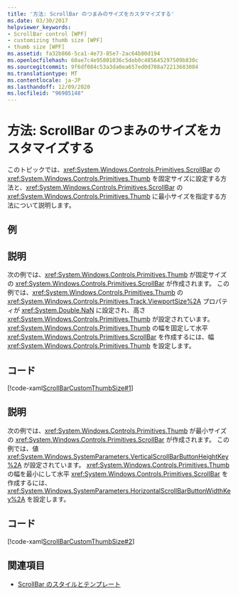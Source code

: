 ```yaml
---
title: '方法: ScrollBar のつまみのサイズをカスタマイズする'
ms.date: 03/30/2017
helpviewer_keywords:
- ScrollBar control [WPF]
- customizing thumb size [WPF]
- thumb size [WPF]
ms.assetid: fa32b866-5ca1-4e73-85e7-2ac64b80d194
ms.openlocfilehash: 60ae7c4e95801036c5deb0c485645297509b830c
ms.sourcegitcommit: 9f6df084c53a3da0ea657ed0d708a72213683084
ms.translationtype: MT
ms.contentlocale: ja-JP
ms.lasthandoff: 12/09/2020
ms.locfileid: "96985148"
---
```

# <a name="how-to-customize-the-thumb-size-on-a-scrollbar"></a>方法: ScrollBar のつまみのサイズをカスタマイズする
このトピックでは、<xref:System.Windows.Controls.Primitives.ScrollBar> の <xref:System.Windows.Controls.Primitives.Thumb> を固定サイズに設定する方法と、<xref:System.Windows.Controls.Primitives.ScrollBar> の <xref:System.Windows.Controls.Primitives.Thumb> に最小サイズを指定する方法について説明します。  
  
## <a name="example"></a>例  
  
## <a name="description"></a>説明  
 次の例では、<xref:System.Windows.Controls.Primitives.Thumb> が固定サイズの <xref:System.Windows.Controls.Primitives.ScrollBar> が作成されます。 この例では、<xref:System.Windows.Controls.Primitives.Thumb> の <xref:System.Windows.Controls.Primitives.Track.ViewportSize%2A> プロパティが <xref:System.Double.NaN> に設定され、高さ <xref:System.Windows.Controls.Primitives.Thumb> が設定されています。  <xref:System.Windows.Controls.Primitives.Thumb> の幅を固定して水平 <xref:System.Windows.Controls.Primitives.ScrollBar> を作成するには、幅 <xref:System.Windows.Controls.Primitives.Thumb> を設定します。  
  
## <a name="code"></a>コード  
 [!code-xaml[ScrollBarCustomThumbSize#1](~/samples/snippets/csharp/VS_Snippets_Wpf/ScrollBarCustomThumbSize/CS/Window1.xaml#1)]  
  
## <a name="description"></a>説明  
 次の例では、<xref:System.Windows.Controls.Primitives.Thumb> が最小サイズの <xref:System.Windows.Controls.Primitives.ScrollBar> が作成されます。 この例では、値 <xref:System.Windows.SystemParameters.VerticalScrollBarButtonHeightKey%2A> が設定されています。 <xref:System.Windows.Controls.Primitives.Thumb> の幅を最小にして水平 <xref:System.Windows.Controls.Primitives.ScrollBar> を作成するには、<xref:System.Windows.SystemParameters.HorizontalScrollBarButtonWidthKey%2A> を設定します。  
  
## <a name="code"></a>コード  
 [!code-xaml[ScrollBarCustomThumbSize#2](~/samples/snippets/csharp/VS_Snippets_Wpf/ScrollBarCustomThumbSize/CS/Window1.xaml#2)]  
  
## <a name="see-also"></a>関連項目

- [ScrollBar のスタイルとテンプレート](scrollbar-styles-and-templates.md)

